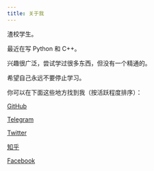 ```yaml
---
title: 关于我
---
```


渣校学生。

最近在写 Python 和 C++。

兴趣很广泛，尝试学过很多东西，但没有一个精通的。

希望自己永远不要停止学习。

你可以在下面这些地方找到我（按活跃程度排序）：

[GitHub](http://github.com/richardchien)

[Telegram](https://telegram.me/richardchien)

[Twitter](http://twitter.com/richard_chien)

[知乎](https://www.zhihu.com/people/richardchien)

[Facebook](https://www.facebook.com/richardchien97)
